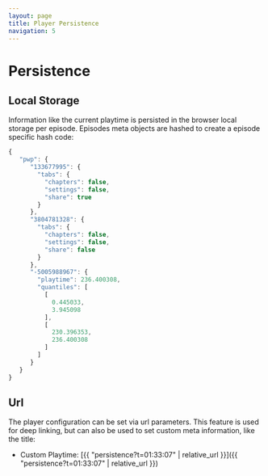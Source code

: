 ```yaml
---
layout: page
title: Player Persistence
navigation: 5
---
```


# Persistence

<div id="example" class="section"></div>
<script src="{{ 'embed.js' | relative_url }}"></script>
<script>
    podlovePlayer('#example', './fixtures/example.json');
</script>

## Local Storage

Information like the current playtime is persisted in the browser local storage per episode.
Episodes meta objects are hashed to create a episode specific hash code:

```javascript
{
   "pwp": {
      "133677995": {
        "tabs": {
          "chapters": false,
          "settings": false,
          "share": true
        }
      },
      "3804781328": {
        "tabs": {
          "chapters": false,
          "settings": false,
          "share": false
        }
      },
      "-5005988967": {
        "playtime": 236.400308,
        "quantiles": [
          [
            0.445033,
            3.945098
          ],
          [
            230.396353,
            236.400308
          ]
        ]
      }
   }
}
```

## Url
The player configuration can be set via url parameters.
This feature is used for deep linking, but can also be used to set custom meta information, like the title:

- Custom Playtime: [{{ "persistence?t=01:33:07" | relative_url }}]({{ "persistence?t=01:33:07" | relative_url }})

